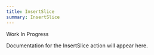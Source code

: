 ```yaml
---
title: InsertSlice
summary: InsertSlice
---
```


Work In Progress

Documentation for the InsertSlice action will appear here.